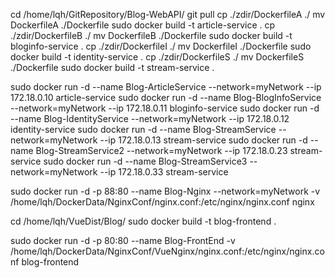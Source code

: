 cd /home/lqh/GitRepository/Blog-WebAPI/
git pull
cp ./zdir/DockerfileA ./
mv DockerfileA ./Dockerfile
sudo docker build -t article-service .
cp ./zdir/DockerfileB ./
mv DockerfileB ./Dockerfile
sudo docker build -t bloginfo-service .
cp ./zdir/DockerfileI ./
mv DockerfileI ./Dockerfile 
sudo docker build -t identity-service .
cp ./zdir/DockerfileS ./
mv DockerfileS ./Dockerfile 
sudo docker build -t stream-service .

sudo docker run -d --name Blog-ArticleService --network=myNetwork  --ip 172.18.0.10 article-service
sudo docker run -d --name Blog-BlogInfoService --network=myNetwork  --ip 172.18.0.11 bloginfo-service
sudo docker run -d --name Blog-IdentityService --network=myNetwork  --ip 172.18.0.12 identity-service
sudo docker run -d --name Blog-StreamService --network=myNetwork  --ip 172.18.0.13 stream-service
sudo docker run -d --name Blog-StreamService2 --network=myNetwork  --ip 172.18.0.23 stream-service
sudo docker run -d --name Blog-StreamService3 --network=myNetwork  --ip 172.18.0.33 stream-service


sudo docker run -d -p 88:80 --name Blog-Nginx --network=myNetwork -v /home/lqh/DockerData/NginxConf/nginx.conf:/etc/nginx/nginx.conf  nginx



cd /home/lqh/VueDist/Blog/
sudo docker build -t blog-frontend .

sudo docker run -d -p 80:80 --name Blog-FrontEnd  -v /home/lqh/DockerData/NginxConf/VueNginx/nginx.conf:/etc/nginx/nginx.conf blog-frontend

